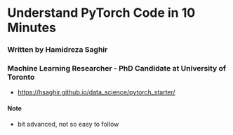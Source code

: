 
# Understand PyTorch Code in 10 Minutes
### Written by Hamidreza Saghir
### Machine Learning Researcher - PhD Candidate at University of Toronto

- https://hsaghir.github.io/data_science/pytorch_starter/

#### Note
- bit advanced, not so easy to follow
